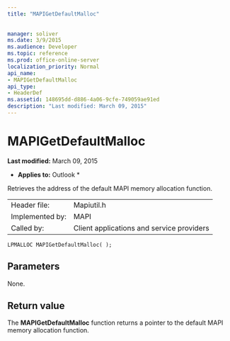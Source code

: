 ```yaml
---
title: "MAPIGetDefaultMalloc"
 
 
manager: soliver
ms.date: 3/9/2015
ms.audience: Developer
ms.topic: reference
ms.prod: office-online-server
localization_priority: Normal
api_name:
- MAPIGetDefaultMalloc
api_type:
- HeaderDef
ms.assetid: 148695dd-d886-4a06-9cfe-749059ae91ed
description: "Last modified: March 09, 2015"
---
```


# MAPIGetDefaultMalloc

 **Last modified:** March 09, 2015 
  
 * **Applies to:** Outlook * 
  
Retrieves the address of the default MAPI memory allocation function.
  
|||
|:-----|:-----|
|Header file:  <br/> |Mapiutil.h  <br/> |
|Implemented by:  <br/> |MAPI  <br/> |
|Called by:  <br/> |Client applications and service providers  <br/> |
   
```
LPMALLOC MAPIGetDefaultMalloc( );
```

## Parameters

None. 
  
## Return value

The **MAPIGetDefaultMalloc** function returns a pointer to the default MAPI memory allocation function. 
  

